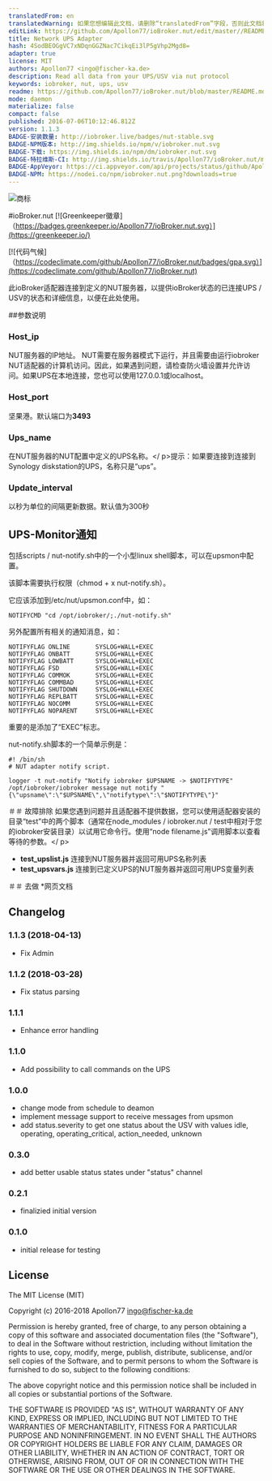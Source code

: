 ```yaml
---
translatedFrom: en
translatedWarning: 如果您想编辑此文档，请删除“translatedFrom”字段，否则此文档将再次自动翻译
editLink: https://github.com/Apollon77/ioBroker.nut/edit/master//README.md
title: Network UPS Adapter
hash: 4SodBEOGgVC7xNDqnGGZNac7CikqEi3lP5gVhp2Mgd8=
adapter: true
license: MIT
authors: Apollon77 <ingo@fischer-ka.de>
description: Read all data from your UPS/USV via nut protocol
keywords: iobroker, nut, ups, usv
readme: https://github.com/Apollon77/ioBroker.nut/blob/master/README.md
mode: daemon
materialize: false
compact: false
published: 2016-07-06T10:12:46.812Z
version: 1.1.3
BADGE-安装数量: http://iobroker.live/badges/nut-stable.svg
BADGE-NPM版本: http://img.shields.io/npm/v/iobroker.nut.svg
BADGE-下载: https://img.shields.io/npm/dm/iobroker.nut.svg
BADGE-特拉维斯-CI: http://img.shields.io/travis/Apollon77/ioBroker.nut/master.svg
BADGE-AppVeyor: https://ci.appveyor.com/api/projects/status/github/Apollon77/ioBroker.nut?branch=master&svg=true
BADGE-NPM: https://nodei.co/npm/iobroker.nut.png?downloads=true
---
```

![商标](zh-cn/adapterref/iobroker.nut/../../../en/adapterref/iobroker.nut/admin/nut.png)


#ioBroker.nut
[![Greenkeeper徽章]（https://badges.greenkeeper.io/Apollon77/ioBroker.nut.svg）](https://greenkeeper.io/)

[![代码气候]（https://codeclimate.com/github/Apollon77/ioBroker.nut/badges/gpa.svg）](https://codeclimate.com/github/Apollon77/ioBroker.nut)

此ioBroker适配器连接到定义的NUT服务器，以提供ioBroker状态的已连接UPS / USV的状态和详细信息，以便在此处使用。

##参数说明
### Host_ip
NUT服务器的IP地址。 NUT需要在服务器模式下运行，并且需要由运行iobroker NUT适配器的计算机访问。因此，如果遇到问题，请检查防火墙设置并允许访问。如果UPS在本地连接，您也可以使用127.0.0.1或localhost。

### Host_port
坚果港。默认端口为<b>3493</b>

### Ups_name
在NUT服务器的NUT配置中定义的UPS名称。</ p>提示：如果要连接到连接到Synology diskstation的UPS，名称只是“ups”。

### Update_interval
以秒为单位的间隔更新数据。默认值为300秒

## UPS-Monitor通知
包括scripts / nut-notify.sh中的一个小型linux shell脚本，可以在upsmon中配置。

该脚本需要执行权限（chmod + x nut-notify.sh）。

它应该添加到/etc/nut/upsmon.conf中，如：

```
NOTIFYCMD "cd /opt/iobroker/;./nut-notify.sh"
```

另外配置所有相关的通知消息，如：

```
NOTIFYFLAG ONLINE       SYSLOG+WALL+EXEC
NOTIFYFLAG ONBATT       SYSLOG+WALL+EXEC
NOTIFYFLAG LOWBATT      SYSLOG+WALL+EXEC
NOTIFYFLAG FSD          SYSLOG+WALL+EXEC
NOTIFYFLAG COMMOK       SYSLOG+WALL+EXEC
NOTIFYFLAG COMMBAD      SYSLOG+WALL+EXEC
NOTIFYFLAG SHUTDOWN     SYSLOG+WALL+EXEC
NOTIFYFLAG REPLBATT     SYSLOG+WALL+EXEC
NOTIFYFLAG NOCOMM       SYSLOG+WALL+EXEC
NOTIFYFLAG NOPARENT     SYSLOG+WALL+EXEC
```

重要的是添加了“EXEC”标志。

nut-notify.sh脚本的一个简单示例是：

```
#! /bin/sh
# NUT adapter notify script.

logger -t nut-notify "Notify iobroker $UPSNAME -> $NOTIFYTYPE"
/opt/iobroker/iobroker message nut notify "{\"upsname\":\"$UPSNAME\",\"notifytype\":\"$NOTIFYTYPE\"}"

```

＃＃ 故障排除
如果您遇到问题并且适配器不提供数据，您可以使用适配器安装的目录“test”中的两个脚本（通常在node_modules / iobroker.nut / test中相对于您的iobroker安装目录）以试用它命令行。使用“node filename.js”调用脚本以查看等待的参数。</ p>

* **test_upslist.js** 连接到NUT服务器并返回可用UPS名称列表
* **test_upsvars.js** 连接到已定义UPS的NUT服务器并返回可用UPS变量列表

＃＃ 去做
*网页文档

## Changelog

### 1.1.3 (2018-04-13)
* Fix Admin

### 1.1.2 (2018-03-28)
* Fix status parsing

### 1.1.1
* Enhance error handling

### 1.1.0
* Add possibility to call commands on the UPS

### 1.0.0
* change mode from schedule to deamon
* implement message support to receive messages from upsmon
* add status.severity to get one status about the USV with values idle, operating, operating_critical, action_needed, unknown

### 0.3.0
* add better usable status states under "status" channel

### 0.2.1
* finalizied initial version

### 0.1.0
* initial release for testing

## License

The MIT License (MIT)

Copyright (c) 2016-2018 Apollon77 <ingo@fischer-ka.de>

Permission is hereby granted, free of charge, to any person obtaining a copy
of this software and associated documentation files (the "Software"), to deal
in the Software without restriction, including without limitation the rights
to use, copy, modify, merge, publish, distribute, sublicense, and/or sell
copies of the Software, and to permit persons to whom the Software is
furnished to do so, subject to the following conditions:

The above copyright notice and this permission notice shall be included in all
copies or substantial portions of the Software.

THE SOFTWARE IS PROVIDED "AS IS", WITHOUT WARRANTY OF ANY KIND, EXPRESS OR
IMPLIED, INCLUDING BUT NOT LIMITED TO THE WARRANTIES OF MERCHANTABILITY,
FITNESS FOR A PARTICULAR PURPOSE AND NONINFRINGEMENT. IN NO EVENT SHALL THE
AUTHORS OR COPYRIGHT HOLDERS BE LIABLE FOR ANY CLAIM, DAMAGES OR OTHER
LIABILITY, WHETHER IN AN ACTION OF CONTRACT, TORT OR OTHERWISE, ARISING FROM,
OUT OF OR IN CONNECTION WITH THE SOFTWARE OR THE USE OR OTHER DEALINGS IN THE
SOFTWARE.